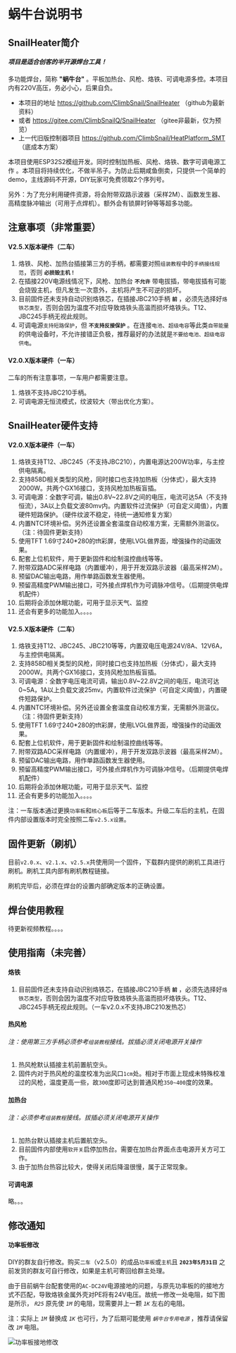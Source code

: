 # 蜗牛台说明书

## SnailHeater简介

#### _项目是适合创客的半开源焊台工具！_

多功能焊台，简称 __"蜗牛台"__ 。平板加热台、风枪、烙铁、可调电源多控。本项目内有220V高压，务必小心，后果自负。

* 本项目的地址 https://github.com/ClimbSnail/SnailHeater （github为最新资料）
* 或者 https://gitee.com/ClimbSnailQ/SnailHeater （gitee非最新，仅为预览）
* 上一代旧版控制器项目 https://github.com/ClimbSnail/HeatPlatform_SMT （底成本方案）

本项目使用ESP32S2模组开发。同时控制加热板、风枪、烙铁、数字可调电源工作 。本项目将持续优化，不做半吊子。为防止后期咸鱼倒卖，只提供一个简单的demo，主线源码不开源，DIY玩家可免费领取2个序列号。

另外：为了充分利用硬件资源，将会附带双路示波器（采样2M）、函数发生器、高精度脉冲输出（可用于点焊机）。额外会有锁屏时钟等等超多功能。


## 注意事项（非常重要）
#### V2.5.X版本硬件（二车）
1. 烙铁、风枪、加热台插接第三方的手柄，都需要对照`组装教程`中的`手柄接线规范`，否则 __`必损毁主机！`__
2. 在插接220V电源线情况下，风枪、加热台 __`不允许`__ 带电拔插，带电拔插有可能会烧毁主机，但凡发生一次意外，主机将产生不可逆的损坏。
3. 目前固件还未支持自动识别烙铁芯，在插接JBC210手柄 __`前`__ ，必须先选择好`烙铁芯类型`，否则会因为温度不对应导致烙铁头高温而损坏烙铁头。T12、JBC245手柄无视此规则。
4. 可调电源`支持短路保护`，但 __`不支持反接保护`__ 。在连接`电池`、`超级电容`等此类`自带能量`的供电设备时，不允许接错正负极，推荐最好的办法就是`不要给电池、超级电容供电`。

#### V2.0.X版本硬件（一车）
二车的所有注意事项，一车用户都需要注意。
1. 烙铁不支持JBC210手柄。
2. 可调电源无恒流模式，纹波较大（带出优化方案）。


## SnailHeater硬件支持
#### V2.0.X版本硬件（一车）
1. 烙铁支持T12、JBC245（不支持JBC210），内置电源达200W功率，与主控供电隔离。
2. 支持858D相关类型的风枪，同时接口也支持加热板（分体式），最大支持2000W。共两个GX16接口，支持风枪加热板盲插。
3. 可调电源：全数字可调，输出0.8V~22.8V之间的电压，电流可达5A（不支持恒流），3A以上负载文波80mv内。内置软件过流保护（可自定义阈值），内置硬件短路保护。（硬件纹波不稳定，待统一通知修复方案）
4. 内置NTC环境补偿。另外还设置全套温度自动校准方案，无需额外测温仪。（注：待固件更新支持）
5. 使用TFT 1.69寸240*280的tft彩屏，使用LVGL做界面，增强操作的动画效果。
6. 配套上位机软件，用于更新固件和绘制温控曲线等等。
7. 附带双路ADC采样电路（内置缓冲），用于开发双路示波器（最高采样2M）。
8. 预留DAC输出电路，用作单路函数发生器使用。
9. 预留高精度PWM输出接口，可外接点焊机作为可调脉冲信号。（后期提供电焊机配件）
10. 后期将会添加休眠功能，可用于显示天气、监控
11. 还会有更多的功能加入。。。。

#### V2.5.X版本硬件（二车）
1. 烙铁支持T12、JBC245、JBC210等等，内置双电压电源24V/8A、12V6A，与主控供电隔离。
2. 支持858D相关类型的风枪，同时接口也支持加热板（分体式），最大支持2000W。共两个GX16接口，支持风枪加热板盲插。
3. 可调电源：全数字电压电流可调，输出0.8V~22.8V之间的电压，电流可达0~5A，1A以上负载文波25mv。内置软件过流保护（可自定义阈值），内置硬件短路保护。
4. 内置NTC环境补偿。另外还设置全套温度自动校准方案，无需额外测温仪。（注：待固件更新支持）
5. 使用TFT 1.69寸240*280的tft彩屏，使用LVGL做界面，增强操作的动画效果。
6. 配套上位机软件，用于更新固件和绘制温控曲线等等。
7. 附带双路ADC采样电路（内置缓冲），用于开发双路示波器（最高采样2M）。
8. 预留DAC输出电路，用作单路函数发生器使用。
9. 预留高精度PWM输出接口，可外接点焊机作为可调脉冲信号。（后期提供电焊机配件）
10. 后期将会添加休眠功能，可用于显示天气、监控
11. 还会有更多的功能加入。。。。

注：一车版本通过更换`功率板`和`核心板`后等于二车版本。升级二车后的主机，在固件内部设置版本时完全按照二车`v2.5.x设置`。

## 固件更新（刷机）
目前`v2.0.x`、`v2.1.x`、`v2.5.x`共使用同一个固件，下载群内提供的刷机工具进行刷机。刷机工具内部有刷机教程链接。

刷机完毕后，必须在焊台的设置内部确定版本的正确设置。

## 焊台使用教程
待更新视频教程。。。。

## 使用指南（未完善）
#### 烙铁
1. 目前固件还未支持自动识别烙铁芯，在插接JBC210手柄 __`前`__ ，必须先选择好`烙铁芯类型`，否则会因为温度不对应导致烙铁头高温而损坏烙铁头。T12、JBC245手柄无视此规则。（一车v2.0.x不支持JBC210发热芯）

#### 热风枪
###### 注：使用第三方手柄必须参考`组装教程`接线。拔插必须关闭电源开关操作
1. 热风枪默认插接主机前置航空头。
2. 固件内对于热风枪的温度校准为出风口`1cm`处。相对于市面上现成未特殊校准过的风枪，温度更高一些，故`300`度即可达到普通风枪`350~400`度的效果。

#### 加热台
###### 注：必须参考`组装教程`接线。拔插必须关闭电源开关操作
1. 加热台默认插接主机后置航空头。
2. 目前固件内部使用`软开关`启停加热台。需要在加热台界面点击电源开关方可工作。
3. 由于加热台热容比较大，使得关闭后降温很慢，属于正常现象。

#### 可调电源
略。。。

## 修改通知
#### 功率板修改
DIY的群友自行修改。购买`二车`（v2.5.0）的成品`功率板`或`主机`且  __`2023年5月31日`__ 之前发货的群友可自行修改，如果是主机可寄回给群主处理。

由于目前蜗牛台配套使用的`AC-DC24V`电源接地的问题，与原先功率板的的接地方式不匹配，导致烙铁金属外壳对PE将有24V电压。故统一修改一处电阻，如下图是所示， _`R25`_ 原先使 _`1M`_ 的电阻，现需要并上一颗 _`1K`_ 左右的电阻。

注：实际上 _`1M`_ 替换成 _`1K`_ 也可行，为了后期可能使用 _`蜗牛台专用电源`_ ，推荐请保留改 _`1M`_ 电阻。

![功率板接地修改](功率板接地修改.jpg)

